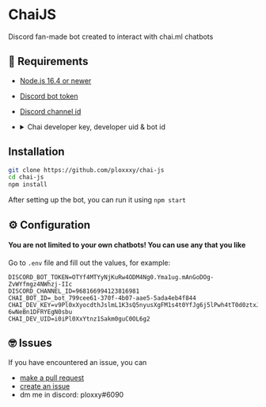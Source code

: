# ChaiJS

Discord fan-made bot created to interact with chai.ml chatbots

## 🚧 Requirements
- [Node.js 16.4 or newer](https://nodejs.org)
- [Discord bot token](https://discordjs.guide/preparations/setting-up-a-bot-application.html#creating-your-bot)
- [Discord channel id](https://support.discord.com/hc/en-us/articles/206346498-Where-can-I-find-my-User-Server-Message-ID-)
- <details><summary>Chai developer key, developer uid & bot id</summary><br>
  
  Go to https://chai.ml/, create a bot if you don't have one then click "Publish"
  
  ![](https://ploxxy.is-a-virg.in/5uxJfjtV5.png)

  ⚠ You are not limited to your own chatbots! You can use any that you like
  
</details>

## Installation

```bash
git clone https://github.com/ploxxxy/chai-js
cd chai-js
npm install
```

After setting up the bot, you can run it using `npm start`

## ⚙ Configuration

#### You are not limited to your own chatbots! You can use any that you like

Go to `.env` file and fill out the values, for example:
```properties
DISCORD_BOT_TOKEN=OTYf4MTYyNjKuRw4ODM4Ng0.Yma1ug.mAnGoDOg-ZvWYfmgz4NWhzj-IIc
DISCORD_CHANNEL_ID=968166994123816981
CHAI_BOT_ID=_bot_799cee61-370f-4b07-aae5-5ada4eb4f844
CHAI_DEV_KEY=v9Pl0xXyocdthJslmL1K3sQ5nyusXgFM1s4t0YfJg6j5lPwh4tT0d0ztxJuHGCab8-6wNeBn1DFRYEgN0sbu
CHAI_DEV_UID=i0iPl0XxYtnz1Sakm0guC0OL6g2
```

## 🤓 Issues

If you have encountered an issue, you can
- [make a pull request](https://github.com/ploxxxy/chai-js/pulls)
- [create an issue](https://github.com/ploxxxy/chai-js/issues)
- dm me in discord: ploxxy#6090
